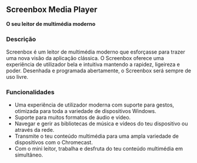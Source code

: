 <!-- Markdown version of store listing for localization. -->
<!-- Feel free to adapt or modify key points if necessary. -->
## Screenbox Media Player

**O seu leitor de multimédia moderno**

### Descrição

Screenbox é um leitor de multimédia moderno que esforçasse para trazer uma nova visão da aplicação clássica. O Screenbox oferece uma experiência de utilizador bela e intuitiva mantendo a rapidez, ligeireza e poder. Desenhada e programada abertamente, o Screenbox será sempre de uso livre.

### Funcionalidades

- Uma experiência de utilizador moderna com suporte para gestos, otimizada para toda a variedade de dispositivos Windows.
- Suporte para muitos formatos de áudio e vídeo.
- Navegar e gerir as bibliotecas de música e vídeos do teu dispositivo ou através da rede.
- Transmite o teu conteúdo multimédia para uma ampla variedade de dispositivos com o Chromecast.
- Com o mini leitor, trabalha e desfruta do teu conteúdo multimédia em simultâneo.
